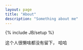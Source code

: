 ```yaml
---
layout: page
title: "About"
description: "Something about me"
---
```

{% include JB/setup %}

这个人很懒啥都没有留下， 哈哈

